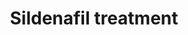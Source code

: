 ---
annotations:
- id: DOID:6432
  parent: cardiovascular system disease
  type: Disease Ontology
  value: pulmonary hypertension
- id: PW:0001669
  parent: disease pathway
  type: Pathway Ontology
  value: mitochondrial disease pathway
- id: DOID:1875
  parent: disease of mental health
  type: Disease Ontology
  value: impotence
- id: DOID:10763
  parent: cardiovascular system disease
  type: Disease Ontology
  value: hypertension
authors:
- Cenna Doornbos
- Egonw
description: Sildenafil treatment
last-edited: 2022-12-10
organisms:
- Homo sapiens
redirect_from:
- /index.php/Pathway:WP5294
- /instance/WP5294
- /instance/WP5294_rr124488
revision: r124488
schema-jsonld:
- '@context': https://schema.org/
  '@id': https://wikipathways.github.io/pathways/WP5294.html
  '@type': Dataset
  creator:
    '@type': Organization
    name: WikiPathways
  description: Sildenafil treatment
  keywords:
  - AKT1
  - AKT2
  - AKT3
  - AMP
  - GAPDH
  - GAPDH inhibitors
  - GMP
  - GSK3B
  - GTP
  - GUCY1A1
  - GUCY1A2
  - GUCY1B1
  - GUCY1B2
  - NOS1
  - NOS2
  - NOS3
  - NRF1
  - Nitric oxide
  - PDE4A
  - PDE4B
  - PDE4C
  - PDE4D
  - PDE4inhibitors
  - PDE5
  - PPARGC1A
  - PRKG1
  - PRKN
  - TFAM
  - ZNF746
  - cGMP
  - sildenafil
  - tideglusib
  license: CC0
  name: Sildenafil treatment
seo: CreativeWork
title: Sildenafil treatment
wpid: WP5294
---
